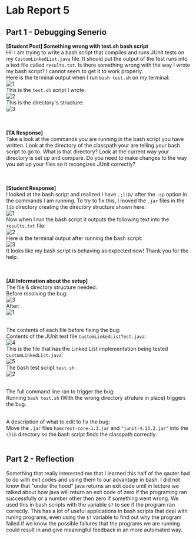 # Lab Report 5


## Part 1 - Debugging Senerio
<b> [Student Post] Something wrong with test.sh bash script </b>
<br> Hi! I am trying to write a bash script that compiles and runs JUnit tests on my ```CustomLinkedList.java``` file. It should put the output of the test runs into
a text file called ```results.txt```. Is there something wrong with the way I wrote my bash script? I cannot seem to get it to work properly.
<br>
Here is the terminal output when I run ```bash test.sh``` on my terminal:
<br>
![1](IntialPost2.jpg)
<br>
This is the ```test.sh``` script I wrote:
<br>
![2](IntialPost1.jpg)
<br>
This is the directory's structure:
<br>
![3](IntialPost3.jpg)
<br>
<br>
<br>


<b> [TA Response] </b>
<br> Take a look at the commands you are running in the bash script you have written. Look at the directory of the classpath your are telling your bash script to go to. What is that directory? Look 
at the current way your directory is set up and compare. Do you need to make changes to the way you set up your files so it recongizes JUnit correctly?
<br>
<br>
<br>


<b> [Student Response] </b>
<br> I looked at the bash script and realized I have ```.;lib/``` after the ```-cp``` option in the commands I am running. To try to fix this, I moved the ```.jar``` files in the ```lib``` directory creating 
the directory structure shown here:
<br>
![1](Reponse1.jpg)
<br>
Now when I run the bash script it outputs the following text into the ```results.txt``` file:
<br>
![2](Reponse2.jpg)
<br>
Here is the terminal output after running the bash script:
<br>
![3](Reponse3.jpg)
<br>
It looks like my bash script is behaving as expected now! Thank you for the help.
<br>
<br>
<br>



<b> [All Information about the setup] </b>
<br>The file & directory structure needed:<br>
Before resolving the bug: <br>
![3](IntialPost3.jpg)
<br> After: <br>
![1](Reponse1.jpg)


<br>The contents of each file before fixing the bug:<br>
Contents of the JUnit test file ```CustomLinkedListTest.java```:
<br>
![4](IntialPost4.jpg)
<br>
This is the file that has the Linked List implementation being tested ```CustomLinkedList.java```:
<br>
![5](IntialPost5.jpg)
<br>
The bash test script ```test.sh```:
<br>
![2](IntialPost1.jpg)
<br>


<br>The full command line ran to trigger the bug:<br>
Running ```bash test.sh``` (With the wrong directory struture in place) triggers the bug.


<br>A description of what to edit to fix the bug:<br>
Move the ```.jar``` files ```hamcrest-core-1.3.jar``` and ```"junit-4.13.2.jar"``` into the ```\lib``` directory so the bash script finds the classpath
correctly.
<br>
<br>

## Part 2 - Reflection
Something that really interested me that I learned this half of the qauter had to do with exit codes and using them to our advantage in bash.
I did not know that "under the hood" java returns an exit code until in lecture we talked about how java will return an exit code of zero if
the programing ran successfully or a number other then zero if something went wrong. We used this in bash scripts with the variable ```$?``` to see if
the program ran correctly. This has a lot of useful applications in bash scripts that deal with runing programs, even using the ```$?``` variable to find
out why the program failed if we know the possible failures that the programs we are running could result in and give meaningful feedback in an
more automated way.

